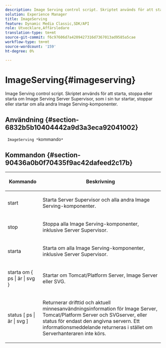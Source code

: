 ```yaml
---
description: Image Serving control script. Skriptet används för att starta, stoppa eller starta om Image Serving Server Supervisor, som i sin tur startar, stoppar eller startar om alla andra Image Serving-komponenter.
solution: Experience Manager
title: ImageServing
feature: Dynamic Media Classic,SDK/API
role: Utvecklare,Affärsledare
translation-type: tm+mt
source-git-commit: f6c97606d7a4209427316d7367013ad9585a5cae
workflow-type: tm+mt
source-wordcount: '159'
ht-degree: 0%

---
```



# ImageServing{#imageserving}

Image Serving control script. Skriptet används för att starta, stoppa eller starta om Image Serving Server Supervisor, som i sin tur startar, stoppar eller startar om alla andra Image Serving-komponenter.

## Användning {#section-6832b5b10404442a9d3a3eca92041002}

` ImageServing *`kommando`*`

## Kommandon {#section-90436a0b0f70435f9ac42dafeed2c17b}

<table id="table_692C6A043F9747C88929FF20373EC88C"> 
 <thead> 
  <tr> 
   <th colname="col1" class="entry"> <p>Kommando </p> </th> 
   <th colname="col2" class="entry"> <p>Beskrivning </p> </th> 
  </tr> 
 </thead>
 <tbody> 
  <tr> 
   <td colname="col1"> <p> <span class="codeph"> start  </span> </p> </td> 
   <td colname="col2"> <p> Starta Server Supervisor och alla andra Image Serving-komponenter. </p> </td> 
  </tr> 
  <tr> 
   <td colname="col1"> <p> <span class="codeph"> stop  </span> </p> </td> 
   <td colname="col2"> <p> Stoppa alla Image Serving-komponenter, inklusive Server Supervisor. </p> </td> 
  </tr> 
  <tr> 
   <td colname="col1"> <p> <span class="codeph"> starta  </span> </p> </td> 
   <td colname="col2"> <p>Starta om alla Image Serving-komponenter, inklusive Server Supervisor. </p> </td> 
  </tr> 
  <tr> 
   <td colname="col1"> <p> <span class="codeph"> starta om { ps | är | svg }  </span> </p> </td> 
   <td colname="col2"> <p> Startar om Tomcat/Platform Server, Image Server eller SVG. </p> </td> 
  </tr> 
  <tr> 
   <td colname="col1"> <p> <span class="codeph"> status [ ps | är | svg ]  </span> </p> </td> 
   <td colname="col2"> <p>Returnerar drifttid och aktuell minnesanvändningsinformation för Image Server, Tomcat/Platform Server och SVGserver, eller status för endast den angivna servern. Ett informationsmeddelande returneras i stället om Serverhanteraren inte körs. </p> </td> 
  </tr> 
 </tbody> 
</table>

